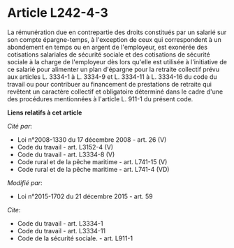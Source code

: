 # Article L242-4-3

La rémunération due en contrepartie des droits constitués par un salarié sur son compte épargne-temps, à l'exception de ceux
qui correspondent à un abondement en temps ou en argent de l'employeur, est exonérée des cotisations salariales de sécurité
sociale et des cotisations de sécurité sociale à la charge de l'employeur dès lors qu'elle est utilisée à l'initiative de ce
salarié pour alimenter un plan d'épargne pour la retraite collectif prévu aux articles L. 3334-1 à L. 3334-9 et L. 3334-11 à
L. 3334-16 du code du travail ou pour contribuer au financement de prestations de retraite qui revêtent un caractère
collectif et obligatoire déterminé dans le cadre d'une des procédures mentionnées à l'article L. 911-1 du présent code.

**Liens relatifs à cet article**

_Cité par_:

  - Loi n°2008-1330 du 17 décembre 2008 - art. 26 (V)
  - Code du travail - art. L3152-4 (V)
  - Code du travail - art. L3334-8 (V)
  - Code rural et de la pêche maritime - art. L741-15 (V)
  - Code rural et de la pêche maritime - art. L741-4 (VD)

_Modifié par_:

  - Loi n°2015-1702 du 21 décembre 2015 - art. 59

_Cite_:

  - Code du travail - art. L3334-1
  - Code du travail - art. L3334-11
  - Code de la sécurité sociale. - art. L911-1
